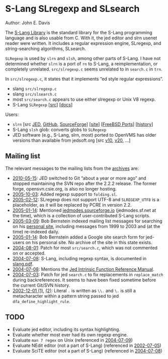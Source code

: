 # S-Lang SLregexp and SLsearch

Author: John E. Davis

The [S-Lang Library](https://www.jedsoft.org/slang/) is the standard library for
the S-Lang programming language and is also usable from C. With it, the jed
editor and slrn usenet reader were written. It includes a regular expression
engine, SLregexp, and string-searching algorithms, SLsearch.

`SLRegexp` is used by `slrn` and `slsh`, among other parts of S-Lang. I have
not determined whether `slrn` is a port of `rn` to S-Lang, a reimplementation,
or completely unrelated. `src/slregexp.c` seems unrelated to in `search.c` in
`trn`.

In `src/slregexp.c`, it states that it implements “ed style regular
expressions”.

- slang `src/slregexp.c`
- slang `src/slsearch.c`
- most `src/search.c` appears to use either slregexp or Unix V8 regexp.
- S-Lang `SLRegexp` [[src](https://www.jedsoft.org/snapshots/)] [[docs](https://www.jedsoft.org/slang/doc/html/slang-22.html)]

Users:

- `slrn` [src [JED](https://www.jedsoft.org/snapshots/), [GitHub](https://github.com/jedsoft/slrn),
  [SourceForge](https://sourceforge.net/projects/slrn/)] [[site](https://web.archive.org/web/20140924103420/http://www.slrn.org/index.html)]
  [[FreeBSD Ports](https://ports.freebsd.org/cgi/ports.cgi?query=slrn&stype=all&sektion=news)]
  [[history](https://web.archive.org/web/20140227213900/http://www.faqs.org:80/faqs/usenet/software/part1)]
- S-Lang `slsh` glob: converts globs to `SLRegexp`
- JED software (e.g., S-Lang, slrn, most) ported to OpenVMS has older versions
  than available from jedsoft.org [src [v10](https://www.digiater.nl/openvms/freeware/v10/jed097/),
  [v20](https://www.digiater.nl/openvms/freeware/v20/jed/),
  …]

## Mailing list

The relevant messages to the mailing lists from the [archives](https://lists.jedsoft.org/lists/index.html)
are:

- [2010-05-15](https://lists.jedsoft.org/lists/slang-users/2010/0000006.html):
  JED switched to Git “about a year or more ago” and stopped maintaining the SVN
  repo after the 2.2.2 release. The former forge, opensvn.csie.org, is also no
  longer hosting.
- [2005-10-03](https://lists.jedsoft.org/lists/jed-users/2005/0000449.html):
  Added regexp support to `folding.sl`.
- [2005-02-12](https://lists.jedsoft.org/lists/slang-users/2005/0000019.html):
  SLregexp does not support UTF-8 and `SLREGEXP_UTF8` is a placeholder, as it
  will be replaced by PCRE in version 2.2.
- [2005-01-14](https://lists.jedsoft.org/lists/jed-users/2005/0000011.html):
  Mentioned [jedmodes.sourceforge.io](https://jedmodes.sourceforge.io/)
  (jedmodes.sf.net at the time), which is a collection of user-contributed
  S-Lang scripts.
- [2005-03-09](https://lists.jedsoft.org/lists/jed-users/2005/0000119.html):
  Bob Bernstein indexed mailing list messages for searching on his [personal site](https://web.archive.org/web/20090124225243/http://ruptured-duck.com/archives.html),
  including messages from 1999 to 2003 and (at the time) re-indexed daily.
- [2005-01-14](https://lists.jedsoft.org/lists/jed-users/2005/0000010.html):
  Bob Bernstein added a Google site search form for jed-users on his personal
  site. No archive of the site in this state exists.
- [2004-08-01](https://lists.jedsoft.org/lists/slang-users/2004/0000035.html):
  Patch for most `src/search.c`, which was not commented on or accepted.
- [2004-07-08](https://lists.jedsoft.org/lists/jed-users/2004/0000257.html):
  S-Lang, including regexp syntax, is documented in [slang.pdf](https://web.archive.org/web/20071027074925/http://www.s-lang.org/doc/pdf/slang.pdf).
- [2004-07-08](https://lists.jedsoft.org/lists/jed-users/2004/0000254.html):
  Mentions the [Jed Intrinsic Function Reference Manual](https://www.jedsoft.org/jed/doc/jedfuns.html).
- [2004-07-03](https://lists.jedsoft.org/lists/jed-users/2004/0000253.html):
  Patch for jed `search.c` to fix replacements in `replace_match` during
  backreferences. It seems to have been fixed sometime before the current
  Git/SVN history.
- [2002-12-01 (1)](https://lists.jedsoft.org/lists/jed-users/2002/0000440.html),
  [(2)](https://lists.jedsoft.org/lists/jed-users/2002/0000441.html):
  Literal `.` is written as `\\.` and `\.` is still a metacharacter within a
  pattern string passed to jed `dfa_define_highlight_rule`.

## TODO

- Evaluate jed editor, including its syntax highlighting.
- Evaluate whether most ever had its own regexp engine.
- Evaluate `man 7 regex` on Unix (referenced in [2004-07-09](https://lists.jedsoft.org/lists/jed-users/2004/0000256.html))
- Evaluate NEdit editor (not a part of S-Lang) (referenced in [2002-07-05](https://lists.jedsoft.org/lists/jed-users/2002/0000240.html))
- Evaluate SciTE editor (not a part of S-Lang) (referenced in [2004-07-08](https://lists.jedsoft.org/lists/jed-users/2004/0000255.html))
